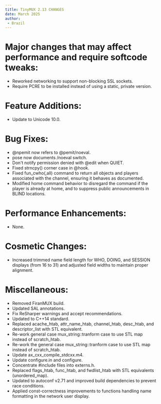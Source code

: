 ```yaml
---
title: TinyMUX 2.13 CHANGES
date: March 2025
author:
 - Brazil
---
```


# Major changes that may affect performance and require softcode tweaks:

 - Reworked networking to support non-blocking SSL sockets.
 - Require PCRE to be installed instead of using a static, private
   version.

# Feature Additions:

 - Update to Unicode 10.0.

# Bug Fixes:

 - @npemit now refers to @pemit/noeval.
 - pose now documents /noeval switch.
 - Don't notify permission denied with @edit when QUIET.
 - Fixed strncpy() corner case in @hook.
 - Fixed fun_cwho(,all) command to return all objects and players
   associated with the channel, ensuring it behaves as documented.
 - Modified home command behavior to disregard the command if the player
   is already at home, and to suppress public announcements in BLIND
   locations.

# Performance Enhancements:

 - None.

# Cosmetic Changes:

 - Increased trimmed name field length for WHO, DOING, and SESSION
   displays (from 16 to 31) and adjusted field widths to maintain proper
   alignment.

# Miscellaneous:

 - Removed FiranMUX build.
 - Updated SAL annotations.
 - Fix ReSharper warnings and accept recommendations.
 - Updated to C++14 standard.
 - Replaced acache_htab, attr_name_htab, channel_htab, desc_htab, and
   descriptor_list with STL equivalent.
 - Re-work general case mux_string::tranform case to use STL map
   instead of scratch_htab.
 - Re-work the general case mux_string::tranform case to use STL map
   instead of scratch_htab.
 - Update ax_cxx_compile_stdcxx.m4.
 - Update configure.in and configure.
 - Concentrate #include files into externs.h.
 - Replaced flags_htab, func_htab, and fwdlist_htab with STL equivalents
   (unordered_map).
 - Updated to autoconf v2.71 and improved build dependencies to prevent
   race conditions.
 - Applied const-correctness improvements to functions handling name formatting in the network user display.
